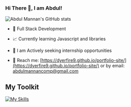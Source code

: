 ### Hi There 👋, I am Abdul!
![Abdul Mannan's GitHub stats](https://github-readme-stats.vercel.app/api?username=dyerfire9&show_icons=true&theme=radical)

- 💼 Full Stack Development

- 📈 Currently learning Javascript and libraries

- 👯 I am Actively seeking internship opportunities

- 💬 Reach me: [https://dyerfire9.github.io/portfolio-site/](https://dyerfire9.github.io/portfolio-site/) or by email: abdulmannancomp@gmail.com


## My Toolkit
[![My Skills](https://skillicons.dev/icons?i=py,java,js,react,vue,html,css,r,mongodb,postgres,git,github,atom,vscode,idea)](https://skillicons.dev)



